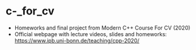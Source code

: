 # c-_for_cv
- Homeworks and final project from Modern C++ Course For CV (2020)
- Official webpage with lecture videos, slides and homeworks: https://www.ipb.uni-bonn.de/teaching/cpp-2020/

